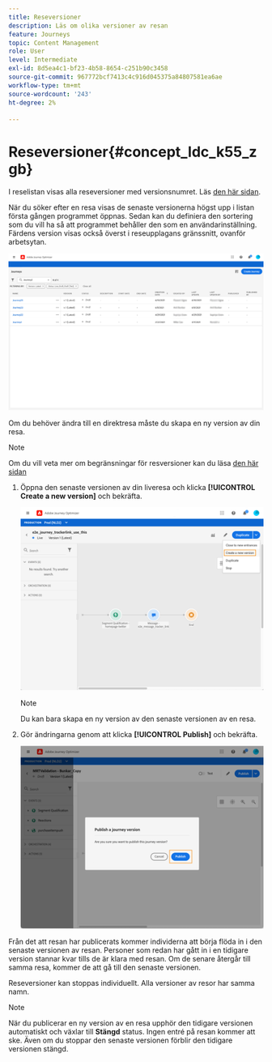 ```yaml
---
title: Reseversioner
description: Läs om olika versioner av resan
feature: Journeys
topic: Content Management
role: User
level: Intermediate
exl-id: 8d5ea4c1-bf23-4b58-8654-c251b90c3458
source-git-commit: 967772bcf7413c4c916d045375a84807581ea6ae
workflow-type: tm+mt
source-wordcount: '243'
ht-degree: 2%

---
```


# Reseversioner{#concept_ldc_k55_zgb}

I reselistan visas alla reseversioner med versionsnumret. Läs [den här sidan](../building-journeys/using-the-journey-designer.md).

När du söker efter en resa visas de senaste versionerna högst upp i listan första gången programmet öppnas. Sedan kan du definiera den sortering som du vill ha så att programmet behåller den som en användarinställning. Färdens version visas också överst i reseupplagans gränssnitt, ovanför arbetsytan.

![](../assets/journeyversions1.png)

Om du behöver ändra till en direktresa måste du skapa en ny version av din resa.

>[!NOTE]
>
>Om du vill veta mer om begränsningar för resversioner kan du läsa [den här sidan](../limitations.md#journey-versions-limitations)

1. Öppna den senaste versionen av din liveresa och klicka **[!UICONTROL Create a new version]** och bekräfta.

   ![](../assets/journeyversions2.png)

   >[!NOTE]
   >
   >Du kan bara skapa en ny version av den senaste versionen av en resa.

1. Gör ändringarna genom att klicka **[!UICONTROL Publish]** och bekräfta.

   ![](../assets/journeyversions3.png)

Från det att resan har publicerats kommer individerna att börja flöda in i den senaste versionen av resan. Personer som redan har gått in i en tidigare version stannar kvar tills de är klara med resan. Om de senare återgår till samma resa, kommer de att gå till den senaste versionen.

Reseversioner kan stoppas individuellt. Alla versioner av resor har samma namn.

>[!NOTE]
>
>När du publicerar en ny version av en resa upphör den tidigare versionen automatiskt och växlar till **Stängd** status. Ingen entré på resan kommer att ske. Även om du stoppar den senaste versionen förblir den tidigare versionen stängd.
